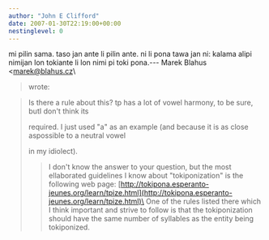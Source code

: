 ```yaml
---
author: "John E Clifford"
date: 2007-01-30T22:19:00+00:00
nestinglevel: 0
---
```

mi pilin sama. taso jan ante li pilin ante. ni li pona tawa jan ni: kalama alipi nimijan lon tokiante li lon nimi pi toki pona.---
 Marek Blahus <[marek@blahus.cz](mailto://marek@blahus.cz)\
> wrote:

> 
> Is there a rule about this? tp has a lot of vowel harmony, to be sure, butI don't think its
> 
> required. I just used "a" as an example (and because it is as close aspossible to a neutral
> vowel
> 
> in my idiolect).
>> I don't know the answer to your question, but the most ellaborated
> guidelines I know about "tokiponization" is the following web page:
>> [http://tokipona.esperanto-jeunes.org/learn/tpize.html](http://tokipona.esperanto-jeunes.org/learn/tpize.html)\
>> One of the rules listed there which I think important and strive to
> follow is that the tokiponization should have the same number of
> syllables as the entity being tokiponized.
>